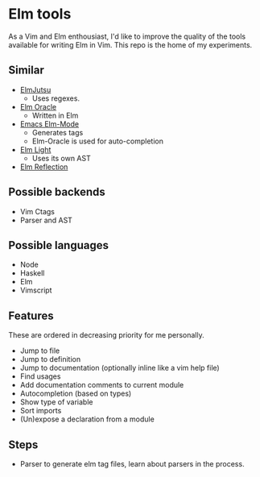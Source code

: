 # Elm tools
As a Vim and Elm enthousiast, I'd like to improve the quality of the tools available for writing Elm in Vim.
This repo is the home of my experiments.

## Similar
- [ElmJutsu](https://atom.io/packages/elmjutsu)
  - Uses regexes.
- [Elm Oracle](https://github.com/ElmCast/elm-oracle)
  - Written in Elm
- [Emacs Elm-Mode](https://github.com/jcollard/elm-mode)
  - Generates tags
  - Elm-Oracle is used for auto-completion
- [Elm Light](https://github.com/rundis/elm-light)
  - Uses its own AST
- [Elm Reflection](https://github.com/stoeffel/elm-reflection)

## Possible backends
- Vim Ctags
- Parser and AST

## Possible languages
- Node
- Haskell
- Elm
- Vimscript

## Features
These are ordered in decreasing priority for me personally.
- Jump to file
- Jump to definition
- Jump to documentation (optionally inline like a vim help file)
- Find usages
- Add documentation comments to current module
- Autocompletion (based on types)
- Show type of variable
- Sort imports
- (Un)expose a declaration from a module

## Steps
- Parser to generate elm tag files, learn about parsers in the process.
